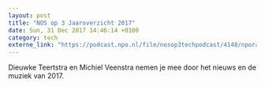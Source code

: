 ```yaml
---
layout: post
title: "NOS op 3 Jaaroverzicht 2017"
date: Sun, 31 Dec 2017 14:46:14 +0100
category: tech
externe_link: "https://podcast.npo.nl/file/nosop3techpodcast/4148/nporadio1_nosop3techpodcast_20171231_nos-op-3-jaaroverzicht-2017.mp3"
---
```


Dieuwke Teertstra en Michiel Veenstra nemen je mee door het nieuws en de muziek van 2017.<img src="http://feeds.feedburner.com/~r/nosop3-tech-podcast/~4/XtXn4PqMVgY" height="1" width="1" alt=""/>
